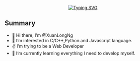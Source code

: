 <p align = "center" >
  <a href="https://www.linkedin.com/in/long-nguyen-35172623b/"><img src="https://readme-typing-svg.demolab.com?     font=Fira+Code&pause=1000&color=3DF792&center=true&width=600&lines=Trying+to+do+better." alt="Typing SVG" /></a>
</p>

## Summary
- 👋 Hi there, I’m @XuanLongNg
- 👀 I’m interested in C/C++,Python and Javascript language.
- ✌ I’m trying to be a Web Developer
- 🌱 I’m currently learning everything I need to develop myself.
<!-- ## Languages and Tools -->


<!-- ## Github Stats -->

<!--   <br/> -->
<!-- <p align="center">
<img src="https://github.com/Tuanpluss02/github-stats./blob/master/generated/overview.svg#gh-dark-mode-only">
<img src="https://github.com/Tuanpluss02/github-stats./blob/master/generated/languages.svg#gh-dark-mode-only"> -->
</p>

<!-- <br/> -->


